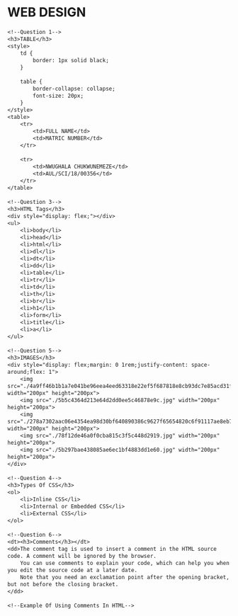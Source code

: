 
<html lang="en">

<head>
    <meta charset="UTF-8">
    <title>GST 311(WEB DESIGN)</title>
</head>

<body>
    <!--Question 2-->
    <h1>WEB DESIGN</h1>

    <!--Question 1-->
    <h3>TABLE</h3>
    <style>
        td {
            border: 1px solid black;
        }

        table {
            border-collapse: collapse;
            font-size: 20px;
        }
    </style>
    <table>
        <tr>
            <td>FULL NAME</td>
            <td>MATRIC NUMBER</td>
        </tr>

        <tr>   
            <td>NWUGHALA CHUKWUNEMEZE</td>
            <td>AUL/SCI/18/00356</td>
        </tr>
    </table>

    <!--Question 3-->
    <h3>HTML Tags</h3>
    <div style="display: flex;"></div>
    <ul>
        <li>body</li>
        <li>head</li>
        <li>html</li>
        <li>dl</li>
        <li>dt</li>
        <li>dd</li>
        <li>table</li>
        <li>tr</li>
        <li>td</li>
        <li>th</li>
        <li>br</li>
        <li>h1</li>
        <li>form</li>
        <li>title</li>
        <li>a</li>
    </ul>

    <!--Question 5-->
    <h3>IMAGES</h3>
    <div style="display: flex;margin: 0 1rem;justify-content: space-around;flex: 1">
        <img src="./4a9ff46b1b1a7e041be96eea4eed63318e22ef5f687818e8cb93dc7e85acd31f.jpg" width="200px" height="200px">
        <img src="./5b5c4364d213e64d2dd0ee5c46878e9c.jpg" width="200px" height="200px">
        <img src="./278a7302aac06e4354ea98d30bf640890386c9627f65654820c6f91117ae8eb7.jpg" width="200px" height="200px">
        <img src="./78f12de46a0f0cba815c3f5c448d2919.jpg" width="200px" height="200px">
        <img src="./5b297bae438085ae6ec1bf4883dd1e60.jpg" width="200px" height="200px">
    </div>

    <!--Question 4-->
    <h3>Types Of CSS</h3>
    <ol>
        <li>Inline CSS</li>
        <li>Internal or Embedded CSS</li>
        <li>External CSS</li>
    </ol>

    <!--Question 6-->
    <dt><h3>Comments</h3></dt>
    <dd>The comment tag is used to insert a comment in the HTML source code. A comment will be ignored by the browser.
        You can use comments to explain your code, which can help you when you edit the source code at a later date.
        Note that you need an exclamation point after the opening bracket, but not before the closing bracket.
    </dd>

    <!--Example Of Using Comments In HTML-->
</body>
</html>
